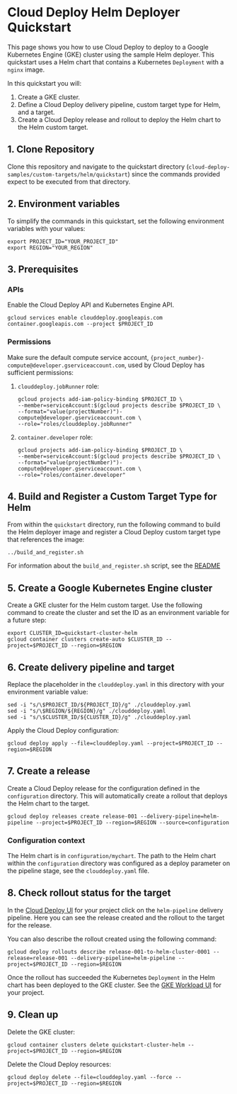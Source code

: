 # Cloud Deploy Helm Deployer Quickstart

This page shows you how to use Cloud Deploy to deploy to a Google Kubernetes Engine (GKE) cluster using the sample Helm deployer. This quickstart uses a Helm chart that contains a Kubernetes `Deployment` with a `nginx` image.

In this quickstart you will:

1. Create a GKE cluster.
2. Define a Cloud Deploy delivery pipeline, custom target type for Helm, and a target.
3. Create a Cloud Deploy release and rollout to deploy the Helm chart to the Helm custom target.

## 1. Clone Repository

Clone this repository and navigate to the quickstart directory (`cloud-deploy-samples/custom-targets/helm/quickstart`) since the commands provided expect to be executed from that directory.

## 2. Environment variables

To simplify the commands in this quickstart, set the following environment variables with your values:

```shell
export PROJECT_ID="YOUR_PROJECT_ID"
export REGION="YOUR_REGION"
```

## 3. Prerequisites

### APIs
Enable the Cloud Deploy API and Kubernetes Engine API.

```shell
gcloud services enable clouddeploy.googleapis.com container.googleapis.com --project $PROJECT_ID
```

### Permissions
Make sure the default compute service account, `{project_number}-compute@developer.gserviceaccount.com`, used by Cloud Deploy has sufficient permissions:

1. `clouddeploy.jobRunner` role:

    ```shell
    gcloud projects add-iam-policy-binding $PROJECT_ID \
    --member=serviceAccount:$(gcloud projects describe $PROJECT_ID \
    --format="value(projectNumber)")-compute@developer.gserviceaccount.com \
    --role="roles/clouddeploy.jobRunner"
    ```

2. `container.developer` role:

    ```shell
    gcloud projects add-iam-policy-binding $PROJECT_ID \
    --member=serviceAccount:$(gcloud projects describe $PROJECT_ID \
    --format="value(projectNumber)")-compute@developer.gserviceaccount.com \
    --role="roles/container.developer"
    ```

## 4. Build and Register a Custom Target Type for Helm
From within the `quickstart` directory, run the following command to build the Helm deployer image and register a Cloud Deploy custom target type that references the image:

```shell
../build_and_register.sh
```

For information about the `build_and_register.sh` script, see the [README](../README.md#build)

## 5. Create a Google Kubernetes Engine cluster
Create a GKE cluster for the Helm custom target. Use the following command to create the cluster and set the ID as an environment variable for a future step:

```shell
export CLUSTER_ID=quickstart-cluster-helm
gcloud container clusters create-auto $CLUSTER_ID --project=$PROJECT_ID --region=$REGION
```

## 6. Create delivery pipeline and target
Replace the placeholder in the `clouddeploy.yaml` in this directory with your environment variable value:

```shell
sed -i "s/\$PROJECT_ID/${PROJECT_ID}/g" ./clouddeploy.yaml
sed -i "s/\$REGION/${REGION}/g" ./clouddeploy.yaml
sed -i "s/\$CLUSTER_ID/${CLUSTER_ID}/g" ./clouddeploy.yaml
```

Apply the Cloud Deploy configuration:

```shell
gcloud deploy apply --file=clouddeploy.yaml --project=$PROJECT_ID --region=$REGION
```

## 7. Create a release
Create a Cloud Deploy release for the configuration defined in the `configuration` directory. This will automatically create a rollout that deploys the Helm chart to the target.

```shell
gcloud deploy releases create release-001 --delivery-pipeline=helm-pipeline --project=$PROJECT_ID --region=$REGION --source=configuration
```

### Configuration context
The Helm chart is in `configuration/mychart`. The path to the Helm chart within the `configuration` directory was configured as a deploy parameter on the pipeline stage, see the `clouddeploy.yaml` file.

## 8. Check rollout status for the target
In the [Cloud Deploy UI](https://console.cloud.google.com/deploy/delivery-pipelines) for your project click on the `helm-pipeline` delivery pipeline. Here you can see the release created and the rollout to the target for the release.

You can also describe the rollout created using the following command:

```shell
gcloud deploy rollouts describe release-001-to-helm-cluster-0001 --release=release-001 --delivery-pipeline=helm-pipeline --project=$PROJECT_ID --region=$REGION
```

Once the rollout has succeeded the Kubernetes `Deployment` in the Helm chart has been deployed to the GKE cluster. See the [GKE Workload UI](https://console.cloud.google.com/kubernetes/workload/overview) for your project.

## 9. Clean up

Delete the GKE cluster:

```shell
gcloud container clusters delete quickstart-cluster-helm --project=$PROJECT_ID --region=$REGION
```

Delete the Cloud Deploy resources:

```shell
gcloud deploy delete --file=clouddeploy.yaml --force --project=$PROJECT_ID --region=$REGION
```
